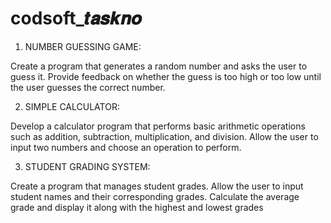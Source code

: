 # codsoft_𝒕𝒂𝒔𝒌𝒏𝒐

1. NUMBER GUESSING GAME:

Create a program that generates a random number and asks the
user to guess it. Provide feedback on whether the guess is too
high or too low until the user guesses the correct number.


2. SIMPLE CALCULATOR:

Develop a calculator program that performs basic arithmetic
operations such as addition, subtraction, multiplication, and
division. Allow the user to input two numbers and choose an
operation to perform.

3. STUDENT GRADING SYSTEM:

Create a program that manages student grades. Allow the user
to input student names and their corresponding grades.
Calculate the average grade and display it along with the highest
and lowest grades
